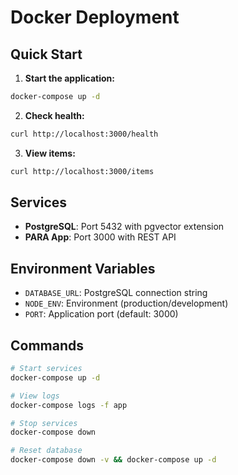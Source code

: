# Docker Deployment

## Quick Start

1. **Start the application:**
```bash
docker-compose up -d
```

2. **Check health:**
```bash
curl http://localhost:3000/health
```

3. **View items:**
```bash
curl http://localhost:3000/items
```

## Services

- **PostgreSQL**: Port 5432 with pgvector extension
- **PARA App**: Port 3000 with REST API

## Environment Variables

- `DATABASE_URL`: PostgreSQL connection string
- `NODE_ENV`: Environment (production/development)
- `PORT`: Application port (default: 3000)

## Commands

```bash
# Start services
docker-compose up -d

# View logs
docker-compose logs -f app

# Stop services
docker-compose down

# Reset database
docker-compose down -v && docker-compose up -d
```
